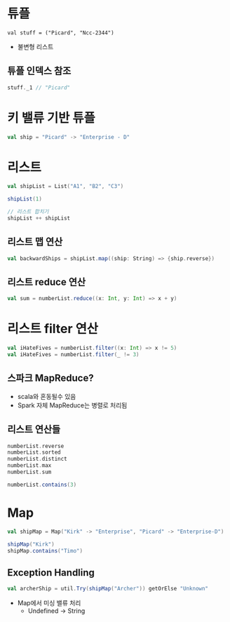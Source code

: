 # 튜플
```
val stuff = ("Picard", "Ncc-2344")
```
- 불변형 리스트
## 튜플 인덱스 참조
```scala
stuff._1 // "Picard"
```
# 키 밸류 기반 튜플
```scala
val ship = "Picard" -> "Enterprise - D"
```
# 리스트
```scala
val shipList = List("A1", "B2", "C3")

shipList(1)

// 리스트 합치기
shipList ++ shipList
```
## 리스트 맵 연산
```scala
val backwardShips = shipList.map((ship: String) => {ship.reverse})
```
## 리스트 reduce 연산
```scala
val sum = numberList.reduce((x: Int, y: Int) => x + y)
```
# 리스트 filter 연산
```scala
val iHateFives = numberList.filter((x: Int) => x != 5)
val iHateFives = numberList.filter(_ != 3)
```
## 스파크 MapReduce?
- scala와 혼동될수 있음
- Spark 자체 MapReduce는 병렬로 처리됨
## 리스트 연산들
```scala
numberList.reverse
numberList.sorted
numberList.distinct
numberList.max
numberList.sum

numberList.contains(3)
```
# Map
```scala
val shipMap = Map("Kirk" -> "Enterprise", "Picard" -> "Enterprise-D")

shipMap("Kirk")
shipMap.contains("Timo")
```
## Exception Handling
```scala
val archerShip = util.Try(shipMap("Archer")) getOrElse "Unknown"
```
- Map에서 미싱 밸류 처리
	- Undefined -> String

